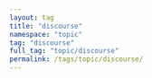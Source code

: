 ```yaml
---
layout: tag
title: "discourse"
namespace: "topic"
tag: "discourse"
full_tag: "topic/discourse"
permalink: /tags/topic/discourse/
---
```

